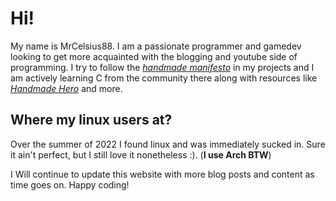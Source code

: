 # Hi!
My name is MrCelsius88. I am a passionate programmer and gamedev looking to get more acquainted with the blogging and youtube side of programming. I try to follow the *[handmade manifesto](https://handmade.network/manifesto)* in my projects and I am actively learning C from the community there along with resources like *[Handmade Hero](https://handmadehero.org/)* and more. 

## Where my linux users at?
Over the summer of 2022 I found linux and was immediately sucked in. Sure it ain't perfect, but I still love it nonetheless :). (**I use Arch BTW**)

I Will continue to update this website with more blog posts and content as time goes on. Happy coding!
